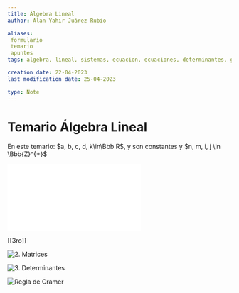 ```yaml
---
title: Álgebra Lineal
author: Alan Yahir Juárez Rubio

aliases: 
 formulario
 temario
 apuntes
tags: algebra, lineal, sistemas, ecuacion, ecuaciones, determinantes, gauss, jordan, sarrus, cramer, laplace, inversa, menor, cofactor, adjunta, 

creation date: 22-04-2023
last modification date: 25-04-2023

type: Note
---
```


# Temario Álgebra Lineal

En este temario: $a, b, c, d, k\in\Bbb R$, y son constantes y $n, m, i, j \in \Bbb{Z}^{+}$ 

![Sistemas de ecuaciones](../../3ro/algebra-líneal/1-sistemas-de-ecuaciones.md)

[[3ro]]


![2. Matrices](../../3ro/Álgebra--Líneal/2.-Matrices.md#Matrices)

![3. Determinantes](../../3ro/Álgebra--Líneal/3.-Determinantes.md#Determinantes)

![Regla de Cramer](../../3ro/Álgebra--Líneal/4.-Regla-de-cramer.md#Regla-de-Cramer)